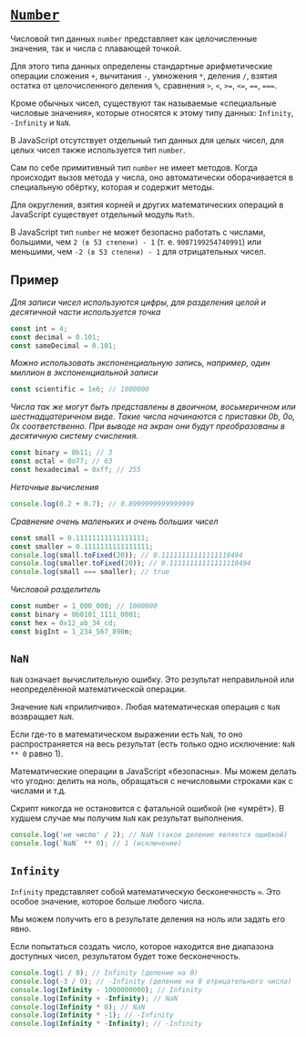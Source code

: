 # [`Number`](../index.md)

Числовой тип данных `number` представляет как целочисленные значения, так и числа с плавающей точкой.

Для этого типа данных определены стандартные арифметические операции сложения `+`, вычитания `-`, умножения `*`, деления `/`, взятия остатка от целочисленного деления `%`, сравнения `>`, `<`, `>=`, `<=`, `==`, `===`.

Кроме обычных чисел, существуют так называемые «специальные числовые значения», которые относятся к этому типу данных: `Infinity`, `-Infinity` и `NaN`.

В JavaScript отсутствует отдельный тип данных для целых чисел, для целых чисел также используется тип `number`.

Сам по себе примитивный тип `number` не имеет методов. Когда происходит вызов метода у числа, оно автоматически оборачивается в специальную обёртку, которая и содержит методы.

Для округления, взятия корней и других математических операций в JavaScript существует отдельный модуль `Math`.

В JavaScript тип `number` не может безопасно работать с числами, большими, чем `2 (в 53 степени) - 1` (т. е. `9007199254740991`) или меньшими, чем `-2 (в 53 степени) - 1` для отрицательных чисел.

## Пример

_Для записи чисел используются цифры, для разделения целой и десятичной части используется точка_

```js
const int = 4;
const decimal = 0.101;
const sameDecimal = 0.101;
```

_Можно использовать экспоненциальную запись, например, один миллион в экспоненциальной записи_

```js
const scientific = 1e6; // 1000000
```

_Числа так же могут быть представлены в двоичном, восьмеричном или шестнадцатеричном виде. Такие числа начинаются с приставки 0b, 0o, 0x соответственно. При выводе на экран они будут преобразованы в десятичную систему счисления._

```js
const binary = 0b11; // 3
const octal = 0o77; // 63
const hexadecimal = 0xff; // 255
```

_Неточные вычисления_

```js
console.log(0.2 + 0.7); // 0.8999999999999999
```

_Сравнение очень маленьких и очень больших чисел_

```js
const small = 0.11111111111111111;
const smaller = 0.1111111111111111;
console.log(small.toFixed(20)); // 0.11111111111111110494
console.log(smaller.toFixed(20)); // 0.11111111111111110494
console.log(small === smaller); // true
```

_Числовой разделитель_

```js
const number = 1_000_000; // 1000000
const binary = 0b0101_1111_0001;
const hex = 0x12_ab_34_cd;
const bigInt = 1_234_567_890n;
```

## `NaN`

`NaN` означает вычислительную ошибку. Это результат неправильной или неопределённой математической операции.

Значение `NaN` «прилипчиво». Любая математическая операция с `NaN` возвращает `NaN`.

Если где-то в математическом выражении есть `NaN`, то оно распространяется на весь результат (есть только одно исключение: `NaN ** 0` равно 1).

Математические операции в JavaScript «безопасны». Мы можем делать что угодно: делить на ноль, обращаться с нечисловыми строками как с числами и т.д.

Скрипт никогда не остановится с фатальной ошибкой (не «умрёт»). В худшем случае мы получим `NaN` как результат выполнения.

```js
console.log('не число' / 2); // NaN (такое деление является ошибкой)
console.log(`NaN` ** 0); // 1 (исключение)
```

## `Infinity`

`Infinity` представляет собой математическую бесконечность `∞`. Это особое значение, которое больше любого числа.

Мы можем получить его в результате деления на ноль или задать его явно.

Если попытаться создать число, которое находится вне диапазона доступных чисел, результатом будет тоже бесконечность.

```js
console.log(1 / 0); // Infinity (деление на 0)
console.log(-3 / 0); // -Infinity (деление на 0 отрицательного числа)
console.log(Infinity - 1000000000); // Infinity
console.log(Infinity + -Infinity); // NaN
console.log(Infinity * 0); // NaN
console.log(Infinity * -1); // -Infinity
console.log(Infinity * -Infinity); // -Infinity
```
